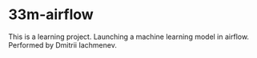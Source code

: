 # 33m-airflow
This is a learning project. Launching a machine learning model in airflow. Performed by Dmitrii Iachmenev.
